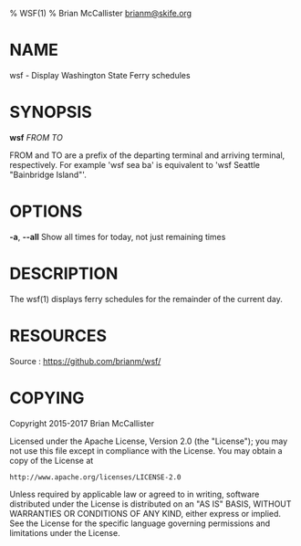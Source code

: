 % WSF(1)
% Brian McCallister <brianm@skife.org>

# NAME

wsf - Display Washington State Ferry schedules

# SYNOPSIS

**wsf** _FROM_ _TO_

FROM and TO are a prefix of the departing terminal and arriving
terminal, respectively. For example 'wsf sea ba' is equivalent to
'wsf Seattle "Bainbridge Island"'.

# OPTIONS

**-a**, **--all**   Show all times for today, not just remaining times

# DESCRIPTION

The wsf(1) displays ferry schedules for the remainder of the current day.

# RESOURCES

Source
:    <https://github.com/brianm/wsf/>

# COPYING

Copyright 2015-2017 Brian McCallister

Licensed under the Apache License, Version 2.0 (the "License");
you may not use this file except in compliance with the License.
You may obtain a copy of the License at

    http://www.apache.org/licenses/LICENSE-2.0

Unless required by applicable law or agreed to in writing, software
distributed under the License is distributed on an "AS IS" BASIS,
WITHOUT WARRANTIES OR CONDITIONS OF ANY KIND, either express or implied.
See the License for the specific language governing permissions and
limitations under the License.
   
